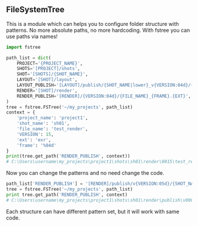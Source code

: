 ## FileSystemTree

This is a module which can helps you to configure folder structure with patterns.
No more absolute paths, no more hardcoding. With fstree you can use paths via names!

```python
import fstree

path_list = dict(
    PROJECT='{PROJECT_NAME}',
    SHOTS='[PROJECT]/shots',
    SHOT='[SHOTS]/{SHOT_NAME}',
    LAYOUT='[SHOT]/layout',
    LAYOUT_PUBLISH='[LAYOUT]/publish/{SHOT_NAME|lower}_v{VERSION:04d}/{SHOT_NAME|lower}.exr',
    RENDER='[SHOT]/render',
    RENDER_PUBLISH='[RENDER]/{VERSION:04d}/{FILE_NAME}_{FRAME}.{EXT}',
)
tree = fstree.FSTree('~/my_projects', path_list)
context = {
    'project_name': 'project1',
    'shot_name': 'sh01',
    'file_name': 'test_render',
    'VERSION': 15,
    'ext': 'exr',
    'frame': '%04d'
}
print(tree.get_path('RENDER_PUBLISH', context))
# C:\Users\username\my_projects\project1\shots\sh01\render\0015\test_render_%04d.exr
```

Now you can change the patterns and no need change the code.

```python
path_list['RENDER_PUBLISH'] = '[RENDER]/publish/v{VERSION:05d}/{SHOT_NAME}_rnd_{FRAME}.{EXT}'
tree = fstree.FSTree('~/my_projects', path_list)
print tree.get_path('RENDER_PUBLISH', context)
# C:\Users\username\my_projects\project1\shots\sh01\render\publish\v00015\sh01_rnd_%04d.exr
```

Each structure can have different pattern set, but it will work with same code.
